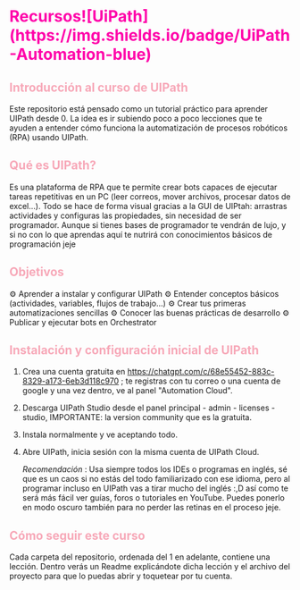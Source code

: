 <h1 style="color:#ff00aa;"> Recursos![UiPath](https://img.shields.io/badge/UiPath-Automation-blue)</h1>

<h2 style="color:#f7a8b8;"> Introducción al curso de UIPath</h2>

Este repositorio está pensado como un tutorial práctico para aprender UIPath desde 0.
La idea es ir subiendo poco a poco lecciones que te ayuden a entender cómo funciona la automatización de procesos robóticos (RPA) usando UIPath.

<h2 style="color:#f7a8b8;"> Qué es UIPath?</h2>

Es una plataforma de RPA que te permite crear bots capaces de ejecutar tareas repetitivas en un PC (leer correos, mover archivos, procesar datos de excel...).
Todo se hace de forma visual gracias a la GUI de UIPtah: arrastras actividades y configuras las propiedades, sin necesidad de ser programador.
Aunque si tienes bases de programador te vendrán de lujo, y si no con lo que aprendas aquí te nutrirá con conocimientos básicos de programación jeje

<h2 style="color:#f7a8b8;"> Objetivos</h2>

⚙️ Aprender a instalar y configurar UIPath
⚙️ Entender conceptos básicos (actividades, variables, flujos de trabajo...)
⚙️ Crear tus primeras automatizaciones sencillas
⚙️ Conocer las buenas prácticas de desarrollo
⚙️ Publicar y ejecutar bots en Orchestrator

<h2 style="color:#f7a8b8;"> Instalación y configuración inicial de UIPath</h2>

1. Crea una cuenta gratuita en https://chatgpt.com/c/68e55452-883c-8329-a173-6eb3d118c970 ; te registras con tu correo o una cuenta de google y una vez dentro, ve al panel "Automation Cloud".
2. Descarga UIPath Studio desde el panel principal - admin - licenses - studio, IMPORTANTE: la version community que es la gratuita.
3. Instala normalmente y ve aceptando todo.
4. Abre UIPath, inicia sesión con la misma cuenta de UIPath Cloud.

   *Recomendación* : Usa siempre todos los IDEs o programas en inglés, sé que es un caos si no estás del todo familiarizado con ese idioma, pero al programar incluso en UIPath vas a tirar mucho del inglés :,D así como te será más fácil ver guías, foros o tutoriales en YouTube. Puedes ponerlo en modo oscuro también para no perder las retinas en el proceso jeje.

<h2 style="color:#f7a8b8;"> Cómo seguir este curso</h2>

Cada carpeta del repositorio, ordenada del 1 en adelante, contiene una lección. Dentro verás un Readme explicándote dicha lección y el archivo del proyecto para que lo puedas abrir y toquetear por tu cuenta.
